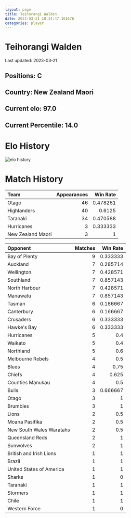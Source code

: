 ```yaml
---  
layout: page  
title: Teihorangi Walden  
date: 2023-03-21 18:34:47.161676  
categories: player  
---
```

# Teihorangi Walden


Last updated: 2023-03-21
## Positions: C

## Country: New Zealand Maori

## Current elo: 97.0

## Current Percentile: 14.0

# Elo History


![elo history](history_TeihorangiWalden.png)
# Match History


| Team              |   Appearances |   Win Rate |
|:------------------|--------------:|-----------:|
| Otago             |            46 |   0.478261 |
| Highlanders       |            40 |   0.6125   |
| Taranaki          |            34 |   0.470588 |
| Hurricanes        |             3 |   0.333333 |
| New Zealand Maori |             3 |   1        |

| Opponent                 |   Matches |   Win Rate |
|:-------------------------|----------:|-----------:|
| Bay of Plenty            |         9 |   0.333333 |
| Auckland                 |         7 |   0.285714 |
| Wellington               |         7 |   0.428571 |
| Southland                |         7 |   0.857143 |
| North Harbour            |         7 |   0.428571 |
| Manawatu                 |         7 |   0.857143 |
| Tasman                   |         6 |   0.166667 |
| Canterbury               |         6 |   0.166667 |
| Crusaders                |         6 |   0.333333 |
| Hawke's Bay              |         6 |   0.333333 |
| Hurricanes               |         5 |   0.4      |
| Waikato                  |         5 |   0.4      |
| Northland                |         5 |   0.6      |
| Melbourne Rebels         |         4 |   0.5      |
| Blues                    |         4 |   0.75     |
| Chiefs                   |         4 |   0.625    |
| Counties Manukau         |         4 |   0.5      |
| Bulls                    |         3 |   0.666667 |
| Otago                    |         3 |   1        |
| Brumbies                 |         3 |   1        |
| Lions                    |         2 |   0.5      |
| Moana Pasifika           |         2 |   0.5      |
| New South Wales Waratahs |         2 |   0.5      |
| Queensland Reds          |         2 |   1        |
| Sunwolves                |         2 |   1        |
| British and Irish Lions  |         1 |   1        |
| Brazil                   |         1 |   1        |
| United States of America |         1 |   1        |
| Sharks                   |         1 |   0        |
| Taranaki                 |         1 |   1        |
| Stormers                 |         1 |   1        |
| Chile                    |         1 |   1        |
| Western Force            |         1 |   0        |